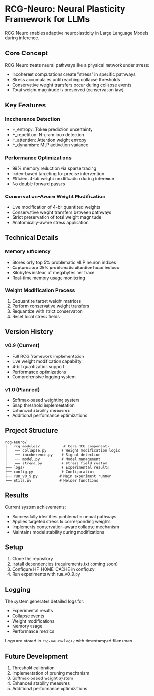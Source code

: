 # RCG-Neuro: Neural Plasticity Framework for LLMs

RCG-Neuro enables adaptive neuroplasticity in Large Language Models during inference.

##  Core Concept

RCG-Neuro treats neural pathways like a physical network under stress:
- Incoherent computations create "stress" in specific pathways
- Stress accumulates until reaching collapse thresholds
- Conservative weight transfers occur during collapse events
- Total weight magnitude is preserved (conservation law)

##  Key Features

### Incoherence Detection
- H_entropy: Token prediction uncertainty
- H_repetition: N-gram loop detection
- H_attention: Attention weight entropy
- H_dynamism: MLP activation variance

### Performance Optimizations
- 99% memory reduction via sparse tracing
- Index-based targeting for precise intervention
- Efficient 4-bit weight modification during inference
- No double forward passes

### Conservation-Aware Weight Modification
- Live modification of 4-bit quantized weights
- Conservative weight transfers between pathways
- Strict preservation of total weight magnitude
- Anatomically-aware stress application

##  Technical Details

### Memory Efficiency
- Stores only top 5% problematic MLP neuron indices
- Captures top 25% problematic attention head indices
- Kilobytes instead of megabytes per trace
- Real-time memory usage monitoring

### Weight Modification Process
1. Dequantize target weight matrices
2. Perform conservative weight transfers
3. Requantize with strict conservation
4. Reset local stress fields

##  Version History

### v0.9 (Current)
- Full RCG framework implementation
- Live weight modification capability
- 4-bit quantization support
- Performance optimizations
- Comprehensive logging system

### v1.0 (Planned)
- Softmax-based weighting system
- Snap threshold implementation
- Enhanced stability measures
- Additional performance optimizations

##  Project Structure

```
rcg-neuro/
├── rcg_modules/           # Core RCG components
│   ├── collapse.py       # Weight modification logic
│   ├── incoherence.py    # Signal detection
│   ├── model.py          # Model management
│   └── stress.py         # Stress field system
├── logs/                 # Experimental results
├── config.py             # Configuration
├── run_v0_9.py          # Main experiment runner
└── utils.py             # Helper functions
```

##  Results

Current system achievements:
- Successfully identifies problematic neural pathways
- Applies targeted stress to corresponding weights
- Implements conservation-aware collapse mechanism
- Maintains model stability during modifications

##  Setup

1. Clone the repository
2. Install dependencies (requirements.txt coming soon)
3. Configure HF_HOME_CACHE in config.py
4. Run experiments with run_v0_9.py

##  Logging

The system generates detailed logs for:
- Experimental results
- Collapse events
- Weight modifications
- Memory usage
- Performance metrics

Logs are stored in `rcg-neuro/logs/` with timestamped filenames.

##  Future Development

1. Threshold calibration
2. Implementation of pruning mechanism
3. Softmax-based weight system
4. Enhanced stability measures
5. Additional performance optimizations
